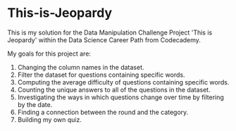 # This-is-Jeopardy
This is my solution for the Data Manipulation Challenge Project 'This is Jeopardy' within the Data Science Career Path from Codecademy.


My goals for this project are:
1. Changing the column names in the dataset.
2. Filter the dataset for questions containing specific words.
3. Computing the average difficulty of questions containing specific words.
4. Counting the unique answers to all of the questions in the dataset.
5. Investigating the ways in which questions change over time by filtering by the date.
6. Finding a connection between the round and the category.
8. Building my own quiz.
